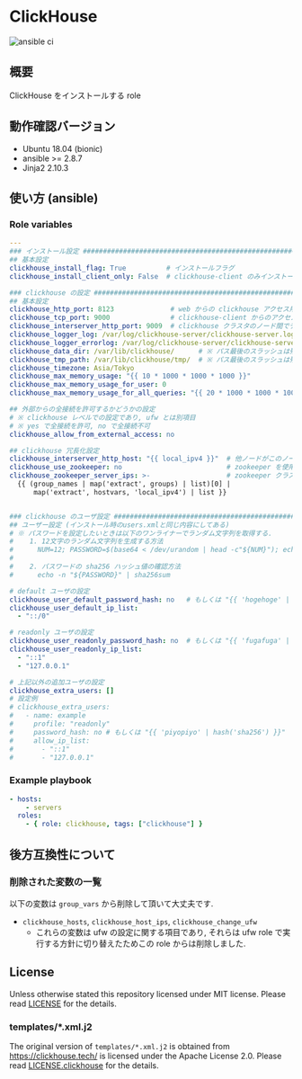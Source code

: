 # ClickHouse

![ansible ci](https://github.com/link-u/ansible-roles-v2_clickhouse/workflows/ansible%20ci/badge.svg)

## 概要

ClickHouse をインストールする role

## 動作確認バージョン

* Ubuntu 18.04 (bionic)
* ansible >= 2.8.7
* Jinja2 2.10.3 

## 使い方 (ansible)

### Role variables

```yaml
---
### インストール設定 ###############################################################################
## 基本設定
clickhouse_install_flag: True          # インストールフラグ
clickhouse_install_client_only: False  # clickhouse-client のみインストールするかどうかの設定

### clickhouse の設定 #############################################################################
## 基本設定
clickhouse_http_port: 8123              # web からの clickhouse アクセス用ポート
clickhouse_tcp_port: 9000               # clickhouse-client からのアクセス用ポート
clickhouse_interserver_http_port: 9009  # clickhouse クラスタのノード間でデータを交換するためのポート
clickhouse_logger_log: /var/log/clickhouse-server/clickhouse-server.log
clickhouse_logger_errorlog: /var/log/clickhouse-server/clickhouse-server.err.log
clickhouse_data_dir: /var/lib/clickhouse/      # ※ パス最後のスラッシュは残すこと
clickhouse_tmp_path: /var/lib/clickhouse/tmp/  # ※ パス最後のスラッシュは残すこと
clickhouse_timezone: Asia/Tokyo
clickhouse_max_memory_usage: "{{ 10 * 1000 * 1000 * 1000 }}"                 # 10GB # シングルクエリのメモリ最大使用量 (0は未制限)
clickhouse_max_memory_usage_for_user: 0                                      # 1ユーザーあたりのメモリ最大使用量 (0は未制限)
clickhouse_max_memory_usage_for_all_queries: "{{ 20 * 1000 * 1000 * 1000 }}" # 20GB # 1サーバーあたりのメモリ最大使用量 (0は未制限)

## 外部からの全接続を許可するかどうかの設定
# ※ clickhouse レベルでの設定であり, ufw とは別項目
# ※ yes で全接続を許可, no で全接続不可
clickhouse_allow_from_external_access: no

## clickhouse 冗長化設定
clickhouse_interserver_http_host: "{{ local_ipv4 }}"  # 他ノードがこのノードにアクセスするために使用する IP アドレス or ホスト名
clickhouse_use_zookeeper: no                          # zookeeper を使用するフラグ
clickhouse_zookeeper_server_ips: >-                   # zookeeper クラスタに参加しているの IP アドレスリスト
  {{ (group_names | map('extract', groups) | list)[0] |
      map('extract', hostvars, 'local_ipv4') | list }}


### clickhouse のユーザ設定 ########################################################################
## ユーザー設定 (インストール時のusers.xmlと同じ内容にしてある)
# ※ パスワードを設定したいときは以下のワンライナーでランダム文字列を取得する.
#    1. 12文字のランダム文字列を生成する方法
#      NUM=12; PASSWORD=$(base64 < /dev/urandom | head -c"${NUM}"); echo "${PASSWORD}"
#
#    2. パスワードの sha256 ハッシュ値の確認方法
#      echo -n "${PASSWORD}" | sha256sum

# default ユーザの設定
clickhouse_user_default_password_hash: no   # もしくは "{{ 'hogehoge' | hash('sha256') }}" とする.  yes は無効. ※ パスワードは適切に！
clickhouse_user_default_ip_list:
  - "::/0"

# readonly ユーザの設定
clickhouse_user_readonly_password_hash: no  # もしくは "{{ 'fugafuga' | hash('sha256') }}" とする. yes は無効. ※ パスワードは適切に！
clickhouse_user_readonly_ip_list:
  - "::1"
  - "127.0.0.1"

# 上記以外の追加ユーザの設定
clickhouse_extra_users: []
# 設定例
# clickhouse_extra_users:
#   - name: example
#     profile: "readonly"
#     password_hash: no # もしくは "{{ 'piyopiyo' | hash('sha256') }}"
#     allow_ip_list:
#       - "::1"
#       - "127.0.0.1"
```

### Example playbook

```yaml
- hosts:
    - servers
  roles:
    - { role: clickhouse, tags: ["clickhouse"] }
```

## 後方互換性について

### 削除された変数の一覧

以下の変数は `group_vars` から削除して頂いて大丈夫です.

* `clickhouse_hosts`, `clickhouse_host_ips`, `clickhouse_change_ufw`
  * これらの変数は ufw の設定に関する項目であり, それらは ufw role で実行する方針に切り替えたためこの role からは削除しました.

## License

Unless otherwise stated this repository licensed under MIT license. Please read [LICENSE](LICENSE) for the details.

### templates/*.xml.j2

The original version of `templates/*.xml.j2` is obtained from https://clickhouse.tech/ is licensed under the Apache License 2.0. Please read [LICENSE.clickhouse](LICENSE.clickhouse) for the details.
